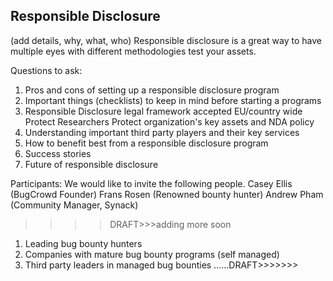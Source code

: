 ## Responsible Disclosure

(add details, why, what, who)
Responsible disclosure is a great way to have multiple eyes with different methodologies test your assets.

Questions to ask:

1) Pros and cons of setting up a responsible disclosure program
2) Important things (checklists) to keep in mind before starting a programs
3) Responsible Disclosure legal framework accepted EU/country wide
    Protect Researchers
    Protect organization's key assets and NDA policy
4) Understanding important third party players and their key services
5) How to benefit best from a responsible disclosure program
6) Success stories
7) Future of responsible disclosure

Participants:
We would like to invite the following people.
Casey Ellis (BugCrowd Founder)
Frans Rosen (Renowned bounty hunter)
Andrew Pham (Community Manager, Synack)
>>>>DRAFT>>>adding more soon

1) Leading bug bounty hunters
2) Companies with mature bug bounty programs (self managed)
3) Third party leaders in managed bug bounties
......DRAFT>>>>>>>
